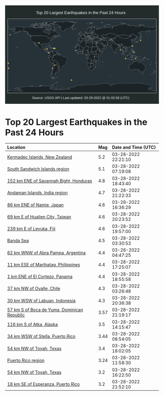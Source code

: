 ![Map](./map.png)

# Top 20 Largest Earthquakes in the Past 24 Hours

| Location | Mag | Date and Time (UTC) |
|:---|:---|:---|
| [Kermadec Islands, New Zealand](https://earthquake.usgs.gov/earthquakes/eventpage/us7000gxyi) | 5.2 | 03-28-2022 22:21:10 |
| [South Sandwich Islands region](https://earthquake.usgs.gov/earthquakes/eventpage/us7000gxta) | 5.1 | 03-28-2022 07:19:08 |
| [152 km ENE of Savannah Bight, Honduras](https://earthquake.usgs.gov/earthquakes/eventpage/us7000gxwl) | 4.8 | 03-28-2022 18:43:40 |
| [Andaman Islands, India region](https://earthquake.usgs.gov/earthquakes/eventpage/us7000gxy0) | 4.7 | 03-28-2022 21:22:33 |
| [86 km ENE of Namie, Japan](https://earthquake.usgs.gov/earthquakes/eventpage/us7000gxvm) | 4.6 | 03-28-2022 16:36:29 |
| [69 km E of Hualien City, Taiwan](https://earthquake.usgs.gov/earthquakes/eventpage/us7000gxxi) | 4.6 | 03-28-2022 20:23:52 |
| [239 km E of Levuka, Fiji](https://earthquake.usgs.gov/earthquakes/eventpage/us7000gxxg) | 4.6 | 03-28-2022 19:57:00 |
| [Banda Sea](https://earthquake.usgs.gov/earthquakes/eventpage/us7000gxsj) | 4.5 | 03-28-2022 03:30:53 |
| [62 km WNW of Abra Pampa, Argentina](https://earthquake.usgs.gov/earthquakes/eventpage/us7000gxsr) | 4.4 | 03-28-2022 04:47:25 |
| [11 km ESE of Marihatag, Philippines](https://earthquake.usgs.gov/earthquakes/eventpage/us7000gxw8) | 4.4 | 03-28-2022 17:25:07 |
| [1 km ENE of El Cortezo, Panama](https://earthquake.usgs.gov/earthquakes/eventpage/us7000gxwp) | 4.4 | 03-28-2022 18:55:58 |
| [37 km NW of Ovalle, Chile](https://earthquake.usgs.gov/earthquakes/eventpage/us7000gxsh) | 4.3 | 03-28-2022 03:26:48 |
| [30 km WSW of Labuan, Indonesia](https://earthquake.usgs.gov/earthquakes/eventpage/us7000gxxr) | 4.3 | 03-28-2022 20:36:38 |
| [57 km S of Boca de Yuma, Dominican Republic](https://earthquake.usgs.gov/earthquakes/eventpage/pr2022087000) | 3.57 | 03-28-2022 21:19:17 |
| [116 km S of Atka, Alaska](https://earthquake.usgs.gov/earthquakes/eventpage/us7000gxw4) | 3.5 | 03-28-2022 14:15:47 |
| [34 km WSW of Stella, Puerto Rico](https://earthquake.usgs.gov/earthquakes/eventpage/pr71342368) | 3.44 | 03-28-2022 08:54:05 |
| [54 km NW of Toyah, Texas](https://earthquake.usgs.gov/earthquakes/eventpage/tx2022gcmz) | 3.4 | 03-28-2022 18:02:05 |
| [Puerto Rico region](https://earthquake.usgs.gov/earthquakes/eventpage/pr71342383) | 3.24 | 03-28-2022 11:58:30 |
| [54 km NW of Toyah, Texas](https://earthquake.usgs.gov/earthquakes/eventpage/tx2022gcjr) | 3.2 | 03-28-2022 16:22:50 |
| [18 km SE of Esperanza, Puerto Rico](https://earthquake.usgs.gov/earthquakes/eventpage/pr71342423) | 3.2 | 03-28-2022 21:52:10 |
